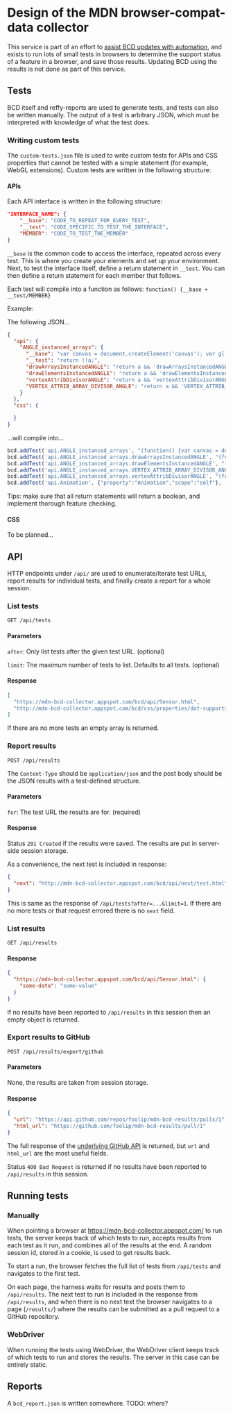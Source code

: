 # Design of the MDN browser-compat-data collector

This service is part of an effort to
[assist BCD updates with automation](https://github.com/mdn/browser-compat-data/issues/3308),
and exists to run lots of small tests in browsers to determine the support
status of a feature in a browser, and save those results. Updating BCD using
the results is not done as part of this service.

## Tests

BCD itself and reffy-reports are used to generate tests, and tests can also be
written manually. The output of a test is arbitrary JSON, which must be
interpreted with knowledge of what the test does.

### Writing custom tests

The `custom-tests.json` file is used to write custom tests for APIs and CSS properties that cannot be tested with a simple statement (for example, WebGL extensions).  Custom tests are written in the following structure:

#### APIs

Each API interface is written in the following structure:

```json
"INTERFACE_NAME": {
    "__base": "CODE_TO_REPEAT_FOR_EVERY_TEST",
    "__test": "CODE_SPECIFIC_TO_TEST_THE_INTERFACE",
    "MEMBER": "CODE_TO_TEST_THE_MEMBER"
}
```

`__base` is the common code to access the interface, repeated across every test.  This is where you create your elements and set up your environment.  Next, to test the interface itself, define a return statement in `__test`.  You can then define a return statement for each member that follows.

Each test will compile into a function as follows: `function() {__base + __test/MEMBER}`

Example:

The following JSON...

```json
{
  "api": {
    "ANGLE_instanced_arrays": {
      "__base": "var canvas = document.createElement('canvas'); var gl = canvas.getContext('webgl'); var a = gl.getExtension('ANGLE_instanced_arrays');",
      "__test": "return !!a;",
      "drawArraysInstancedANGLE": "return a && 'drawArraysInstancedANGLE' in a;",
      "drawElementsInstancedANGLE": "return a && 'drawElementsInstancedANGLE' in a;",
      "vertexAttribDivisorANGLE": "return a && 'vertexAttribDivisorANGLE' in a;",
      "VERTEX_ATTRIB_ARRAY_DIVISOR_ANGLE": "return a && 'VERTEX_ATTRIB_ARRAY_DIVISOR_ANGLE' in a;"
    }
  },
  "css": {

  }
}
```

...will compile into...

```javascript
bcd.addTest('api.ANGLE_instanced_arrays', "(function() {var canvas = document.createElement('canvas'); var gl = canvas.getContext('webgl'); var a = gl.getExtension('ANGLE_instanced_arrays');return !!a;})()", 'Window');
bcd.addTest('api.ANGLE_instanced_arrays.drawArraysInstancedANGLE', "(function() {var canvas = document.createElement('canvas'); var gl = canvas.getContext('webgl'); var a = gl.getExtension('ANGLE_instanced_arrays');return a && 'drawArraysInstancedANGLE' in a;})()", 'Window');
bcd.addTest('api.ANGLE_instanced_arrays.drawElementsInstancedANGLE', "(function() {var canvas = document.createElement('canvas'); var gl = canvas.getContext('webgl'); var a = gl.getExtension('ANGLE_instanced_arrays');return a && 'drawElementsInstancedANGLE' in a;})()", 'Window');
bcd.addTest('api.ANGLE_instanced_arrays.VERTEX_ATTRIB_ARRAY_DIVISOR_ANGLE', "(function() {var canvas = document.createElement('canvas'); var gl = canvas.getContext('webgl'); var a = gl.getExtension('ANGLE_instanced_arrays');return a && 'VERTEX_ATTRIB_ARRAY_DIVISOR_ANGLE' in a;})()", 'Window');
bcd.addTest('api.ANGLE_instanced_arrays.vertexAttribDivisorANGLE', "(function() {var canvas = document.createElement('canvas'); var gl = canvas.getContext('webgl'); var a = gl.getExtension('ANGLE_instanced_arrays');return a && 'vertexAttribDivisorANGLE' in a;})()", 'Window');
bcd.addTest('api.Animation', {"property":"Animation","scope":"self"}, 'Window');
```

Tips: make sure that all return statements will return a boolean, and implement thorough feature checking.

#### CSS

To be planned...

## API

HTTP endpoints under `/api/` are used to enumerate/iterate test URLs, report
results for individual tests, and finally create a report for a whole session.

### List tests

```http
GET /api/tests
```

#### Parameters

`after`: Only list tests after the given test URL. (optional)

`limit`: The maximum number of tests to list. Defaults to all tests. (optional)

#### Response

```json
[
  "https://mdn-bcd-collector.appspot.com/bcd/api/Sensor.html",
  "http://mdn-bcd-collector.appspot.com/bcd/css/properties/dot-supports.html"
]
```

If there are no more tests an empty array is returned.

### Report results

```http
POST /api/results
```

The `Content-Type` should be `application/json` and the post body should be
the JSON results with a test-defined structure.

#### Parameters

`for`: The test URL the results are for. (required)

#### Response

Status `201 Created` if the results were saved. The results are put in
server-side session storage.

As a convenience, the next test is included in response:

```json
{
  "next": "http://mdn-bcd-collector.appspot.com/bcd/api/next/test.html"
}
```

This is same as the response of `/api/tests?after=...&limit=1`. If there are no
more tests or that request errored there is no `next` field.

### List results

```http
GET /api/results
```

#### Response

```json
{
  "https://mdn-bcd-collector.appspot.com/bcd/api/Sensor.html": {
    "some-data": "some-value"
  }
}
```

If no results have been reported to `/api/results` in this session then an
empty object is returned.

### Export results to GitHub

```http
POST /api/results/export/github
```

#### Parameters

None, the results are taken from session storage.

#### Response

```json
{
  "url": "https://api.github.com/repos/foolip/mdn-bcd-results/pulls/1",
  "html_url": "https://github.com/foolip/mdn-bcd-results/pull/1"
}
```

The full response of the [underlying GitHub API](https://developer.github.com/v3/pulls/#create-a-pull-request)
is returned, but `url` and `html_url` are the most useful fields.

Status `400 Bad Request` is returned if no results have been reported to
`/api/results` in this session.

## Running tests

### Manually

When pointing a browser at https://mdn-bcd-collector.appspot.com/ to run tests,
the server keeps track of which tests to run, accepts results from each test as
it run, and combines all of the results at the end. A random session id, stored
in a cookie, is used to get results back.

To start a run, the browser fetches the full list of tests from `/api/tests`
and navigates to the first test.

On each page, the harness waits for results and posts them to `/api/results`.
The next test to run is included in the response from `/api/results`, and when
there is no next text the browser navigates to a page (`/results/`) where the
results can be submitted as a pull request to a GitHub repository.

### WebDriver

When running the tests using WebDriver, the WebDriver client keeps track of
which tests to run and stores the results. The server in this case can be
entirely static.

## Reports

A `bcd_report.json` is written somewhere. TODO: where?
